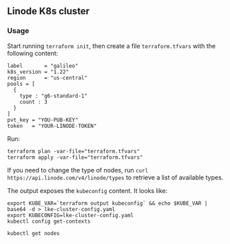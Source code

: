 ## Linode K8s cluster

### Usage

Start running `terraform init`, then create a file `terraform.tfvars` with the following content:

```
label       = "galileo"
k8s_version = "1.22"
region      = "us-central"
pools = [
  {
    type : "g6-standard-1"
    count : 3
  }
]
pvt_key = "YOU-PUB-KEY"
token   = "YOUR-LINODE-TOKEN"
```

Run:

```
terraform plan -var-file="terraform.tfvars"
terraform apply -var-file="terraform.tfvars"
```

If you need to change the type of nodes, run `curl https://api.linode.com/v4/linode/types` to retrieve a list of available types.

The output exposes the `kubeconfig` content. It looks like:

```
export KUBE_VAR=`terraform output kubeconfig` && echo $KUBE_VAR | base64 -d > lke-cluster-config.yaml
export KUBECONFIG=lke-cluster-config.yaml
kubectl config get-contexts

kubectl get nodes
```
